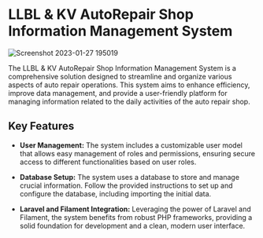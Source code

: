 
# LLBL & KV AutoRepair Shop Information Management System

![Screenshot 2023-01-27 195019](https://github.com/APC-SoCIT/APC_2023_2024_T2_NU_F_LLVL_-_KV_Automotive/assets/152574237/0640e3b1-4bfa-4c37-b2d8-ef20c9b29b16)

The LLBL & KV AutoRepair Shop Information Management System is a comprehensive solution designed to streamline and organize various aspects of auto repair operations. This system aims to enhance efficiency, improve data management, and provide a user-friendly platform for managing information related to the daily activities of the auto repair shop.

## Key Features

- **User Management:** The system includes a customizable user model that allows easy management of roles and permissions, ensuring secure access to different functionalities based on user roles.

- **Database Setup:** The system uses a database to store and manage crucial information. Follow the provided instructions to set up and configure the database, including importing the initial data.

- **Laravel and Filament Integration:** Leveraging the power of Laravel and Filament, the system benefits from robust PHP frameworks, providing a solid foundation for development and a clean, modern user interface.
